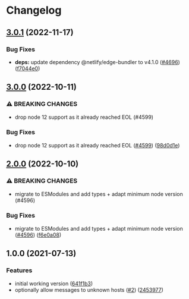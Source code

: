 # Changelog

## [3.0.1](https://github.com/netlify/build/compare/nock-udp-v3.0.0...nock-udp-v3.0.1) (2022-11-17)


### Bug Fixes

* **deps:** update dependency @netlify/edge-bundler to v4.1.0 ([#4696](https://github.com/netlify/build/issues/4696)) ([f7044e0](https://github.com/netlify/build/commit/f7044e013804096dfb61ba0459226ff6d702ddf3))

## [3.0.0](https://github.com/netlify/build/compare/nock-udp-v2.0.0...nock-udp-v3.0.0) (2022-10-11)


### ⚠ BREAKING CHANGES

* drop node 12 support as it already reached EOL (#4599)

### Bug Fixes

* drop node 12 support as it already reached EOL ([#4599](https://github.com/netlify/build/issues/4599)) ([98d0d1e](https://github.com/netlify/build/commit/98d0d1e4db479fb9bb3a529de590f89aef7dd223))

## [2.0.0](https://github.com/netlify/build/compare/nock-udp-v1.0.0...nock-udp-v2.0.0) (2022-10-10)


### ⚠ BREAKING CHANGES

* migrate to ESModules and add types + adapt minimum node version (#4596)

### Bug Fixes

* migrate to ESModules and add types + adapt minimum node version ([#4596](https://github.com/netlify/build/issues/4596)) ([f6e0a08](https://github.com/netlify/build/commit/f6e0a08b474f15dd5187a056742c4c84114f3cd7))

## 1.0.0 (2021-07-13)


### Features

* initial working version ([641f1b3](https://www.github.com/netlify/nock-udp/commit/641f1b349499f03397460414df48a1357831f374))
* optionally allow messages to unknown hosts ([#2](https://www.github.com/netlify/nock-udp/issues/2)) ([2453977](https://www.github.com/netlify/nock-udp/commit/24539775ef13ceeb7580556a6107ca6e8b153aaa))
